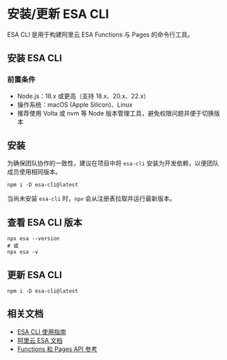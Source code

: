 # 安装/更新 ESA CLI

ESA CLI 是用于构建阿里云 ESA Functions 与 Pages 的命令行工具。

## 安装 ESA CLI

### 前置条件

- Node.js：18.x 或更高（支持 18.x、20.x、22.x）
- 操作系统：macOS (Apple Silicon)、Linux
- 推荐使用 Volta 或 nvm 等 Node 版本管理工具，避免权限问题并便于切换版本

## 安装

为确保团队协作的一致性，建议在项目中将 `esa-cli` 安装为开发依赖，以便团队成员使用相同版本。

```
npm i -D esa-cli@latest
```

当尚未安装 `esa-cli` 时，`npx` 会从注册表拉取并运行最新版本。

## 查看 ESA CLI 版本

```
npx esa --version
# 或
npx esa -v
```

## 更新 ESA CLI

```
npm i -D esa-cli@latest
```

## 相关文档

- [ESA CLI 使用指南](./README.md)
- [阿里云 ESA 文档](https://help.aliyun.com/document_detail/2710021.html)
- [Functions 和 Pages API 参考](https://help.aliyun.com/document_detail/2710024.html)
